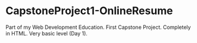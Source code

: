 # CapstoneProject1-OnlineResume
Part of my Web Development Education. First Capstone Project. Completely in HTML. Very basic level (Day 1).
